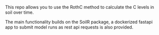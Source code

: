 This repo allows you to use the RothC method to calculate the C levels in soil over time. 

The main functionality builds on the SoilR package, a dockerized fastapi app to submit model runs as rest api requests is also provided.